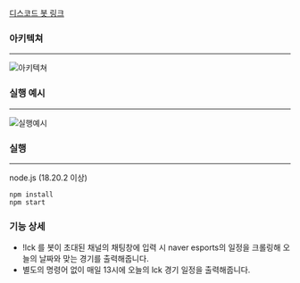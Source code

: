 [디스코드 봇 링크](https://discord.com/oauth2/authorize?client_id=1257851791278870641&permissions=8&integration_type=0&scope=bot)

### 아키텍쳐

---

![아키텍쳐](https://kimyoungjoforum1557.s3.ap-northeast-2.amazonaws.com/lck-discord-bot-architecture.png)

### 실행 예시

---

![실행예시](https://kimyoungjoforum1557.s3.ap-northeast-2.amazonaws.com/lck-discord-bot-example.png)


### 실행

---



node.js (18.20.2 이상)

```
npm install
npm start
```

### 기능 상세

- !lck 를 봇이 초대된 채널의 채팅창에 입력 시 naver esports의 일정을 크롤링해 오늘의 날짜와 맞는 경기를 출력해줍니다.
- 별도의 명령어 없이 매일 13시에 오늘의 lck 경기 일정을 출력해줍니다.
